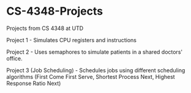 # CS-4348-Projects
Projects from CS 4348 at UTD

Project 1 - Simulates CPU registers and instructions

Project 2 - Uses semaphores to simulate patients in a shared doctors' office. 

Project 3 (Job Scheduling) - Schedules jobs using different scheduling algorithms (First Come First Serve, Shortest Process Next, Highest Response Ratio Next)
